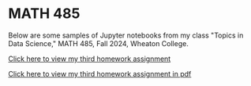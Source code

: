 # MATH 485
Below are some samples of Jupyter notebooks from my class "Topics in Data Science," MATH 485, Fall 2024, Wheaton College.

[Click here to view my third homework assignment](https://github.com/ebro1013/Portfolio/blob/main/Homework%203.ipynb)

[Click here to view my third homework assignment in pdf](https://github.com/ebro1013/Portfolio/blob/main/Homework%203.pdf)
